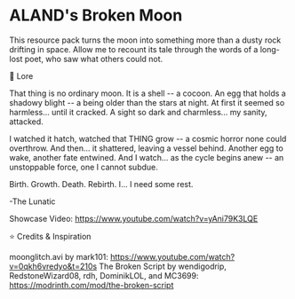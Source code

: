 # ALAND's Broken Moon

This resource pack turns the moon into something more than a dusty rock drifting in space. Allow me to recount its tale through the words of a long-lost poet, who saw what others could not.

📜 Lore

That thing is no ordinary moon. It is a shell -- a cocoon. An egg that holds a shadowy blight -- a being older than the stars at night. At first it seemed so harmless... until it cracked. A sight so dark and charmless... my sanity, attacked.

I watched it hatch, watched that THING grow -- a cosmic horror none could overthrow. And then... it shattered, leaving a vessel behind. Another egg to wake, another fate entwined. And I watch... as the cycle begins anew -- an unstoppable force, one I cannot subdue.

Birth. Growth. Death. Rebirth. I... I need some rest.

-The Lunatic

Showcase Video: https://www.youtube.com/watch?v=yAni79K3LQE

⭐ Credits & Inspiration

moonglitch.avi by mark101: https://www.youtube.com/watch?v=0qkh6vredyo&t=210s
The Broken Script by wendigodrip, RedstoneWizard08, rdh, DominikLOL, and MC3699: https://modrinth.com/mod/the-broken-script
